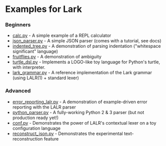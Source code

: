 # Examples for Lark

### Beginners

- [calc.py](calc.py) - A simple example of a REPL calculator
- [json\_parser.py](json_parser.py) - A simple JSON parser (comes with a tutorial, see docs)
- [indented\_tree.py](indented\_tree.py) - A demonstration of parsing indentation ("whitespace significant" language)
- [fruitflies.py](fruitflies.py) - A demonstration of ambiguity
- [turtle\_dsl.py](turtle_dsl.py) - Implements a LOGO-like toy language for Python's turtle, with interpreter.
- [lark\_grammar.py](lark_grammar.py) - A reference implementation of the Lark grammar (using LALR(1) + standard lexer)

### Advanced

- [error\_reporting\_lalr.py](error_reporting_lalr.py) - A demonstration of example-driven error reporting with the LALR parser
- [python\_parser.py](python_parser.py) - A fully-working Python 2 & 3 parser (but not production ready yet!)
- [conf.py](conf.py) - Demonstrates the power of LALR's contextual lexer on a toy configuration language
- [reconstruct\_json.py](reconstruct_json.py) - Demonstrates the experimental text-reconstruction feature
